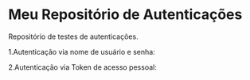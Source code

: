 # Meu Repositório de Autenticações
Repositório de testes de autenticações.

1.Autenticação via nome de usuário e senha:

2.Autenticação via Token de acesso pessoal: 